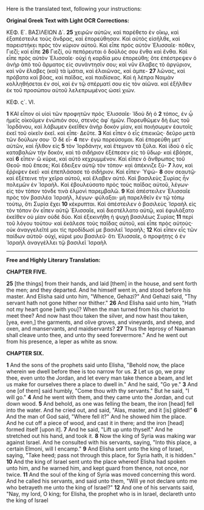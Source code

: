 Here is the translated text, following your instructions:

**Original Greek Text with Light OCR Corrections:**

ΚΕΦ. Ε΄. ΒΑΣΙΛΕΙΩΝ Δ΄.
**25** χειρῶν αὐτῶν, καὶ παρέθετο ἐν οἴκῳ, καὶ ἐξαπέστειλε τοὺς ἄνδρας,
καὶ ἐπορεύθησαν. Καὶ αὐτὸς εἰσῆλθε, καὶ παρειστήκει πρὸς τὸν κύριον αὐτοῦ. Καὶ εἶπε πρὸς αὐτὸν ᾿Ελισσαῖε· πόθεν, Γιεζί; καὶ εἶπε
**26** Γιεζί, οὐ πεπόρευται ὁ δοῦλός σου ἔνθα καὶ ἔνθα. Καὶ εἶπε πρὸς
αὐτὸν ᾿Ελισσαῖε· οὐχὶ ἡ καρδία μου ἐπορεύθη; ὅτε ἐπέστρεψεν ὁ
ἀνὴρ ἀπὸ τοῦ ἅρματος εἰς συνάντησίν σου; καὶ νῦν ἔλαβες τὸ ἀργύριον, καὶ νῦν ἔλαβες (καὶ) τὰ ἱμάτια, καὶ ἐλαιῶνας, καὶ ἀμπε-
**27** λῶνας, καὶ πρόβατα καὶ βόας, καὶ παῖδας, καὶ παιδίσκας. Καὶ ἡ
λέπρα Ναιμὰν κολληθήσεται ἐν σοί, καὶ ἐν τῷ σπέρματί σου εἰς
τὸν αἰῶνα. καὶ ἐξῆλθεν ἐκ τοῦ προσώπου αὐτοῦ λελεπρωμένος ὡσεὶ χιών.

ΚΕΦ. ς´. VI.

**1** ΚΑΙ εἶπον οἱ υἱοὶ τῶν προφητῶν πρὸς ᾿Ελισσαῖε· ᾿Ιδοὺ δὴ ὁ
**2** τόπος, ἐν ᾧ ἡμεῖς οἰκοῦμεν ἐνώπιόν σου, στενὸς ἀφ᾽ ἡμῶν. Πορευθῶμεν δὴ ἕως τοῦ ᾿Ιορδάνου, καὶ λάβωμεν ἐκεῖθεν ἀνὴρ δοκὸν
μίαν, καὶ ποιήσωμεν ἑαυτοῖς ἐκεῖ τοῦ οἰκεῖν ἐκεῖ. καὶ εἶπε· Δεῦτε.
**3** Καὶ εἶπεν ὁ εἷς ἐπιεικῶς· δεῦρο μετὰ τῶν δούλων σου· ῾Ο δὲ εἶ-
**4** πεν· ἐγὼ πορεύσομαι. Καὶ ἐπορεύθη μετ᾽ αὐτῶν, καὶ ἦλθον εἰς
**5** τὸν ᾿Ιορδάνην, καὶ ἔτεμνον τὰ ξύλα. Καὶ ἰδοὺ ὁ εἷς καταβαλὼν
τὴν δοκόν, καὶ τὸ σιδήριον ἐξέπεσεν εἰς τὸ ὕδωρ· καὶ ἐβόησε, καὶ
**6** εἶπεν· ὢ κύριε, καὶ αὐτὸ κεχρυμμένον. Καὶ εἶπεν ὁ ἄνθρωπος τοῦ
Θεοῦ· ποῦ ἔπεσε; Καὶ ἔδειξεν αὐτῷ τὸν τόπον· καὶ ἀπέκνιζε ξύ-
**7** λον, καὶ ἔῤῥιψεν ἐκεῖ· καὶ ἐπεπλάσασε τὸ σιδήριον. Καὶ εἶπεν· ῾Υψώ-
**8** σον σεαυτῷ· καὶ ἐξέτεινε τὴν χεῖρα αὐτοῦ, καὶ ἔλαβεν αὐτό. Καὶ
βασιλεὺς Συρίας ἦν πολεμῶν ἐν ᾿Ισραήλ. Καὶ ἐβουλεύσατο πρὸς
τοὺς παῖδας αὐτοῦ, λέγων· εἰς τὸν τόπον τόνδε τινὰ ἐλμονὶ παρεμβαλῶ.
**9** Καὶ ἀπέστειλεν ᾿Ελισσαῖε πρὸς τὸν βασιλέα ᾿Ισραήλ, λέγων· φύλαξαι· μὴ παρελθεῖν ἐν τῷ τόπῳ τούτῳ, ὅτι Συρία ἔχει
**10** κέκρυπται. Καὶ ἀπέστειλεν ὁ βασιλεὺς ᾿Ισραὴλ εἰς τὸν τόπον ὅν
εἶπεν αὐτῷ ᾿Ελισσαῖε, καὶ διεστέλλατο αὐτῷ, καὶ ἐφυλάξατο ἐκεῖθεν οὐ μίαν οὐδὲ δύο. Καὶ ἐξεκινήθη ἡ ψυχὴ βασιλέως Συρίας
**11** περὶ τοῦ λόγου τούτου· καὶ ἐκάλεσε τοὺς παῖδας αὐτοῦ, καὶ εἶπε
πρὸς αὐτούς· οὐκ ἀναγγελεῖτέ μοι τίς προδίδωσί με βασιλεῖ ᾿Ισραήλ;
**12** Καὶ εἶπεν εἷς τῶν παίδων αὐτοῦ· οὐχί, κύριέ μου βασιλεῦ· ὅτι
᾿Ελισσαῖε, ὁ προφήτης ὁ ἐν ᾿Ισραὴλ ἀναγγέλλει τῷ βασιλεῖ ᾿Ισραὴλ

---

**Free and Highly Literary Translation:**

**CHAPTER FIVE.**

**25** [the things] from their hands, and laid [them] in the house, and sent forth the men; and they departed. And he himself went in, and stood before his master. And Elisha said unto him, "Whence, Gehazi?" And Gehazi said, "Thy servant hath not gone hither nor thither."
**26** And Elisha said unto him, "Hath not my heart gone [with you]? When the man turned from his chariot to meet thee? And now hast thou taken the silver, and now hast thou taken, [yea, even,] the garments, and olive groves, and vineyards, and sheep, and oxen, and manservants, and maidservants?
**27** Thus the leprosy of Naaman shall cleave unto thee, and unto thy seed forevermore." And he went out from his presence, a leper as white as snow.

**CHAPTER SIX.**

**1** And the sons of the prophets said unto Elisha, "Behold now, the place wherein we dwell before thee is too narrow for us.
**2** Let us go, we pray thee, even unto the Jordan, and let every man take thence a beam, and let us make for ourselves there a place to dwell in." And he said, "Go ye."
**3** And one [of them] said humbly, "Come thou with thy servants." But he said, "I will go."
**4** And he went with them, and they came unto the Jordan, and cut down wood.
**5** And behold, as one was felling the beam, the iron [head] fell into the water. And he cried out, and said, "Alas, master, and it [is] gilded!"
**6** And the man of God said, "Where fell it?" And he showed him the place. And he cut off a piece of wood, and cast it in there; and the iron [head] formed itself [upon it].
**7** And he said, "Lift up unto thyself." And he stretched out his hand, and took it.
**8** Now the king of Syria was making war against Israel. And he consulted with his servants, saying, "Into this place, a certain Elmoni, will I encamp."
**9** And Elisha sent unto the king of Israel, saying, "Take heed; pass not through this place, for Syria hath, it is hidden."
**10** And the king of Israel sent unto the place whereof Elisha had spoken unto him, and he warned him, and kept guard from thence, not once, nor twice.
**11** And the soul of the king of Syria was moved concerning this word. And he called his servants, and said unto them, "Will ye not declare unto me who betrayeth me unto the king of Israel?"
**12** And one of his servants said, "Nay, my lord, O king; for Elisha, the prophet who is in Israel, declareth unto the king of Israel